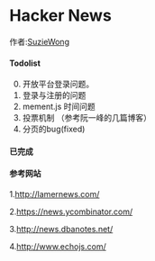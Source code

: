 Hacker News 
=======================================

    
作者:[SuzieWong](http://www.imsuzie.com)
    
    


#### Todolist

0. 开放平台登录问题。
1. 登录与注册的问题
2. mement.js 时间问题
3. 投票机制 （参考阮一峰的几篇博客）
4. 分页的bug(fixed)

#### 已完成


    

#### 参考网站

1.http://lamernews.com/ 

2.https://news.ycombinator.com/ 

3.http://news.dbanotes.net/ 

4.http://www.echojs.com/ 